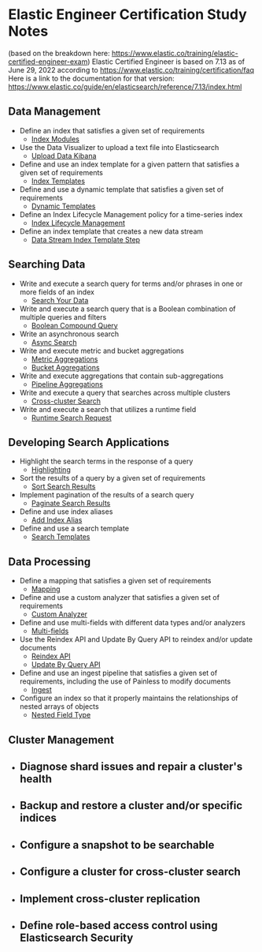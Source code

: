 # Elastic Engineer Certification Study Notes
(based on the breakdown here: https://www.elastic.co/training/elastic-certified-engineer-exam)
Elastic Certified Engineer is based on 7.13 as of June 29, 2022 according to https://www.elastic.co/training/certification/faq
Here is a link to the documentation for that version: https://www.elastic.co/guide/en/elasticsearch/reference/7.13/index.html

## Data Management

- Define an index that satisfies a given set of requirements
  - [Index Modules](https://www.elastic.co/guide/en/elasticsearch/reference/7.13/index-modules.html)
- Use the Data Visualizer to upload a text file into Elasticsearch
  - [Upload Data Kibana](https://www.elastic.co/guide/en/kibana/7.13/connect-to-elasticsearch.html#upload-data-kibana)
- Define and use an index template for a given pattern that satisfies a given set of requirements
  - [Index Templates](https://www.elastic.co/guide/en/elasticsearch/reference/7.13/index-templates.html)
- Define and use a dynamic template that satisfies a given set of requirements
  - [Dynamic Templates](https://www.elastic.co/guide/en/elasticsearch/reference/7.13/dynamic-templates.html)
- Define an Index Lifecycle Management policy for a time-series index
  - [Index Lifecycle Management](https://www.elastic.co/guide/en/elasticsearch/reference/7.13/index-lifecycle-management.html)
- Define an index template that creates a new data stream
  - [Data Stream Index Template Step](https://www.elastic.co/guide/en/elasticsearch/reference/7.13/set-up-a-data-stream.html#create-index-template)

## Searching Data

- Write and execute a search query for terms and/or phrases in one or more fields of an index
  - [Search Your Data](https://www.elastic.co/guide/en/elasticsearch/reference/7.13/search-your-data.html)
- Write and execute a search query that is a Boolean combination of multiple queries and filters
  - [Boolean Compound Query](https://www.elastic.co/guide/en/elasticsearch/reference/7.13/query-dsl-bool-query.html)
- Write an asynchronous search
  - [Async Search](https://www.elastic.co/guide/en/elasticsearch/reference/7.13/async-search.html)
- Write and execute metric and bucket aggregations
  - [Metric Aggregations](https://www.elastic.co/guide/en/elasticsearch/reference/7.13/search-aggregations-metrics.html)
  - [Bucket Aggregations](https://www.elastic.co/guide/en/elasticsearch/reference/7.13/search-aggregations-bucket.html)
- Write and execute aggregations that contain sub-aggregations
  - [Pipeline Aggregations](https://www.elastic.co/guide/en/elasticsearch/reference/7.13/search-aggregations-pipeline.html)
- Write and execute a query that searches across multiple clusters
  - [Cross-cluster Search](https://www.elastic.co/guide/en/elasticsearch/reference/7.13/modules-cross-cluster-search.html)
- Write and execute a search that utilizes a runtime field
  - [Runtime Search Request](https://www.elastic.co/guide/en/elasticsearch/reference/7.13/runtime-search-request.html)

## Developing Search Applications

- Highlight the search terms in the response of a query
  - [Highlighting](https://www.elastic.co/guide/en/elasticsearch/reference/7.13/highlighting.html)
- Sort the results of a query by a given set of requirements
  - [Sort Search Results](https://www.elastic.co/guide/en/elasticsearch/reference/7.13/sort-search-results.html)
- Implement pagination of the results of a search query
  - [Paginate Search Results](https://www.elastic.co/guide/en/elasticsearch/reference/7.13/paginate-search-results.html)
- Define and use index aliases
  - [Add Index Alias](https://www.elastic.co/guide/en/elasticsearch/reference/7.13/indices-add-alias.html)
- Define and use a search template
  - [Search Templates](https://www.elastic.co/guide/en/elasticsearch/reference/7.13/search-template.html)

## Data Processing

- Define a mapping that satisfies a given set of requirements
  - [Mapping](https://www.elastic.co/guide/en/elasticsearch/reference/7.13/mapping.html)
- Define and use a custom analyzer that satisfies a given set of requirements
  - [Custom Analyzer](https://www.elastic.co/guide/en/elasticsearch/reference/7.13/analysis-custom-analyzer.html)
- Define and use multi-fields with different data types and/or analyzers
  - [Multi-fields](https://www.elastic.co/guide/en/elasticsearch/reference/7.13/multi-fields.html)
- Use the Reindex API and Update By Query API to reindex and/or update documents
  - [Reindex API](https://www.elastic.co/guide/en/elasticsearch/reference/7.13/docs-reindex.html)
  - [Update By Query API](https://www.elastic.co/guide/en/elasticsearch/reference/7.13/docs-update-by-query.html)
- Define and use an ingest pipeline that satisfies a given set of requirements, including the use of Painless to modify documents
  - [Ingest](https://www.elastic.co/guide/en/elasticsearch/reference/7.13/ingest.html)
- Configure an index so that it properly maintains the relationships of nested arrays of objects
  - [Nested Field Type](https://www.elastic.co/guide/en/elasticsearch/reference/7.13/nested.html)

## Cluster Management

- Diagnose shard issues and repair a cluster's health
  - 
- Backup and restore a cluster and/or specific indices
  - 
- Configure a snapshot to be searchable
  - 
- Configure a cluster for cross-cluster search
  - 
- Implement cross-cluster replication
  - 
- Define role-based access control using Elasticsearch Security
  - 
